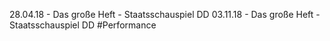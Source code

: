 28.04.18 - Das große Heft - Staatsschauspiel DD
03.11.18 - Das große Heft - Staatsschauspiel DD #Performance